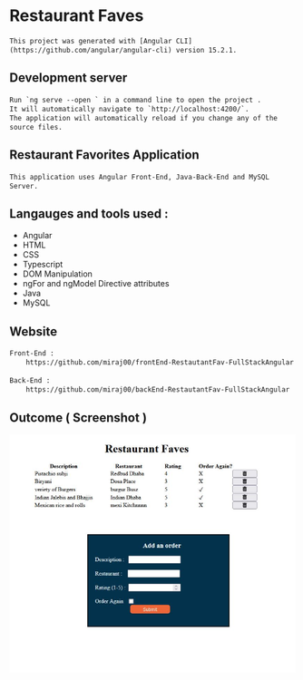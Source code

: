 # Restaurant Faves

    This project was generated with [Angular CLI](https://github.com/angular/angular-cli) version 15.2.1.

## Development server

    Run `ng serve --open ` in a command line to open the project . 
    It will automatically navigate to `http://localhost:4200/`. 
    The application will automatically reload if you change any of the source files.


## Restaurant Favorites Application

    This application uses Angular Front-End, Java-Back-End and MySQL Server.
        
## Langauges and tools used : 

* Angular
* HTML
* CSS
* Typescript
* DOM Manipulation
* ngFor and ngModel Directive attributes
* Java 
* MySQL

## Website

    Front-End :
        https://github.com/miraj00/frontEnd-RestautantFav-FullStackAngular

    Back-End : 
        https://github.com/miraj00/backEnd-RestautantFav-FullStackAngular


## Outcome ( Screenshot )
![](/src/main/resources/static/HomePage.JPG) 
